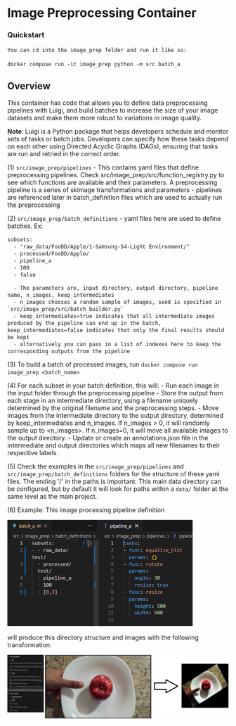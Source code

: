 # **Image Preprocessing Container**

### Quickstart

```angular2html
You can cd into the image_prep folder and run it like so:

docker compose run -it image_prep python -m src batch_a
```

## Overview

This container has code that allows you to define data preprocessing pipelines with Luigi, and build batches to increase the size of your image datasets and make them more robust to variations in image quality. 

**Note**: Luigi is a Python package that helps developers schedule and monitor sets of tasks or batch jobs. Developers can specify how these tasks depend on each other using Directed Acyclic Graphs (DAGs), ensuring that tasks are run and retried in the correct order.

(1) `src/image_prep/pipelines`
      - This contains yaml files that define preprocessing pipelines. Check src/image_prep/src/function_registry.py to see which functions are available and their parameters. A preprocessing pipeline is a series of skimage transformations and parameters
      - pipelines are referenced later in batch_definition files which are used to actually run the preprocessing

(2) `src/image_prep/batch_definitions`
      - yaml files here are used to define batches. Ex:
```
subsets:
  - "raw_data/FooDD/Apple/1-Samsung-S4-Light Environment/"
  - processed/FooDD/Apple/
  - pipeline_a
  - 100
  - false
```
      - The parameters are, input directory, output directory, pipeline name, n_images, keep_intermediates
      - n_images chooses a random sample of images, seed is specified in `src/image_prep/src/batch_builder.py`
      - keep_intermediates=true indicates that all intermediate images produced by the pipeline can end up in the batch, keep_intermediates=false indicates that only the final results should be kept
      - alternatively you can pass in a list of indexes here to keep the corresponding outputs from the pipeline

(3) To build a batch of processed images, run `docker compose run image_prep <batch_name>`

(4) For each subset in your batch definition, this will:
      - Run each image in the input folder through the preprocessing pipeline
      - Store the output from each stage in an intermediate directory, using a filename uniquely determined by the original filename and the preprocessing steps.
      - Move images from the intermediate directory to the output directory, determined by keep_intermediates and n_images. If n_images > 0, it will randomly sample up to <n_images>. If n_images=0, it will move all available images to the output directory.
      - Update or create an annotations.json file in the intermediate and output directories which maps all new filenames to their respective labels.

(5) Check the examples in the `src/image_prep/pipelines` and `src/image_prep/batch_definitions` folders for the structure of these yaml files. The ending '/' in the paths is important. This main data directory can be configured, but by default it will look for paths within a `data/` folder at the same level as the main project.

(6) Example:  This image processing pipeline definition

![](../../reports/image_preprocessing_definition.png)

will produce this directory structure and images with the following transformation.

![](../../reports/image_preprocessing_output.png)
